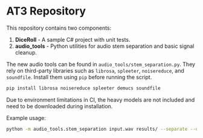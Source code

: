 # AT3 Repository

This repository contains two components:

1. **DiceRoll** - A sample C# project with unit tests.
2. **audio_tools** - Python utilities for audio stem separation and basic signal cleanup.

The new audio tools can be found in `audio_tools/stem_separation.py`. They rely on third-party libraries such as `librosa`, `spleeter`, `noisereduce`, and `soundfile`. Install them using `pip` before running the script.

```bash
pip install librosa noisereduce spleeter demucs soundfile
```

Due to environment limitations in CI, the heavy models are not included and need to be downloaded during installation.

Example usage:

```bash
python -m audio_tools.stem_separation input.wav results/ --separate --denoise
```
